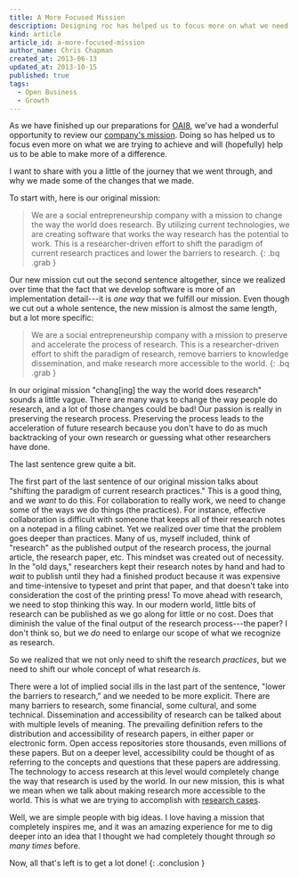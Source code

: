 ```yaml
---
title: A More Focused Mission
description: Designing roc has helped us to focus more on what we need to do.
kind: article
article_id: a-more-focused-mission
author_name: Chris Chapman
created_at: 2013-06-13
updated_at: 2013-10-15
published: true
tags:
  - Open Business
  - Growth
---
```


As we have finished up our preparations for [OAI8](/blog/heading-to-oai8/),
we've had a wonderful opportunity to review our [company's
mission](/company/#sec:mission). Doing so has helped us to focus even more on
what we are trying to achieve and will (hopefully) help us to be able to make
more of a difference.

I want to share with you a little of the journey that we went through, and why
we made some of the changes that we made.

<!--MORE-->

To start with, here is our original mission:

> We are a social entrepreneurship company with a mission to change the way the
> world does research. By utilizing current technologies, we are creating
> software that works the way research has the potential to work. This is a
> researcher-driven effort to shift the paradigm of current research practices
> and lower the barriers to research.
{: .bq .grab }

Our new mission cut out the second sentence altogether, since we realized over
time that the fact that we develop software is more of an implementation
detail---it is _one way_ that we fulfill our mission. Even though we cut out a
whole sentence, the new mission is almost the same length, but a lot more
specific:

> We are a social entrepreneurship company with a mission to preserve and
> accelerate the process of research. This is a researcher-driven effort to
> shift the paradigm of research, remove barriers to knowledge dissemination,
> and make research more accessible to the world.
{: .bq .grab }

In our original mission "chang[ing] the way the world does research" sounds a
little vague. There are many ways to change the way people do research, and a
lot of those changes could be bad! Our passion is really in preserving the
research process. Preserving the process leads to the acceleration of future
research because you don't have to do as much backtracking of your own research
or guessing what other researchers have done.

The last sentence grew quite a bit.

The first part of the last sentence of our original mission talks about
"shifting the paradigm of current research practices." This is a good thing,
and we _want_ to do this.  For collaboration to really work, we need to change
some of the ways we do things (the practices). For instance, effective
collaboration is difficult with someone that keeps all of their research notes
on a notepad in a filing cabinet. Yet we realized over time that the problem
goes deeper than practices.  Many of us, myself included, think of "research"
as the published output of the research process, the journal article, the
research paper, etc. This mindset was created out of necessity. In the "old
days," researchers kept their research notes by hand and had to _wait_ to
publish until they had a finished product because it was expensive and
time-intensive to typeset and print that paper, and that doesn't take into
consideration the cost of the printing press! To move ahead with research, we
need to stop thinking this way. In our modern world, little bits of research
can be published as we go along for little or no cost. Does that diminish the
value of the final output of the research process---the paper? I don't think
so, but we _do_ need to enlarge our scope of what we recognize as <span
class="oldstyle">research</span>.

So we realized that we not only need to shift the research _practices_, but we
need to shift our whole concept of what research _is_.

There were a lot of implied social ills in the last part of the sentence,
"lower the barriers to research," and we needed to be more explicit. There are
many barriers to research, some financial, some cultural, and some technical.
Dissemination and accessibility of research can be talked about with multiple
levels of meaning. The prevailing definition refers to the distribution and
accessibility of research papers, in either paper or electronic form. Open
access repositories store thousands, even millions of these papers. But on a
deeper level, accessibility could be thought of as referring to the concepts
and questions that these papers are addressing. The technology to access
research at this level would completely change the way that research is used by
the world. In our new mission, this is what we mean when we talk about making
research more accessible to the world. This is what we are trying to accomplish
with [research cases](/research/process/#sec:research-case).

Well, we are simple people with big ideas. I love having a mission that
completely inspires me, and it was an amazing experience for me to dig deeper
into an idea that I thought we had completely thought through _so many times_
before.

Now, all that's left is to get a lot done!
{: .conclusion }
